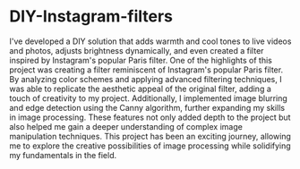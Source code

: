 # DIY-Instagram-filters


I've developed a DIY solution that adds warmth and cool tones to live videos and photos, adjusts brightness dynamically, and even created a filter inspired by Instagram's popular Paris filter. 
One of the highlights of this project was creating a filter reminiscent of Instagram's popular Paris filter. By analyzing color schemes and applying advanced filtering techniques, I was able to replicate the aesthetic appeal of the original filter, adding a touch of creativity to my project.
Additionally, I implemented image blurring and edge detection using the Canny algorithm, further expanding my skills in image processing. These features not only added depth to the project but also helped me gain a deeper understanding of complex image manipulation techniques.
This project has been an exciting journey, allowing me to explore the creative possibilities of image processing while solidifying my fundamentals in the field.
